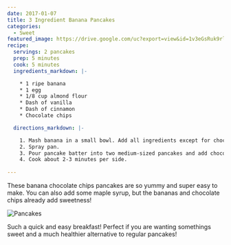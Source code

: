 ```yaml
---
date: 2017-01-07
title: 3 Ingredient Banana Pancakes
categories:
  - Sweet
featured_image: https://drive.google.com/uc?export=view&id=1v3eGsRuk9rlI7HCiDqjzt7VUbjF90pDj
recipe:
  servings: 2 pancakes
  prep: 5 minutes
  cook: 5 minutes
  ingredients_markdown: |-

    * 1 ripe banana
    * 1 egg
    * 1/8 cup almond flour
    * Dash of vanilla
    * Dash of cinnamon
    * Chocolate chips

  directions_markdown: |-

    1. Mash banana in a small bowl. Add all ingredients except for chocolate chips.
    2. Spray pan.
    3. Pour pancake batter into two medium-sized pancakes and add chocolate chips.
    4. Cook about 2-3 minutes per side.
    
---
```

These banana chocolate chips pancakes are so yummy and super easy to make. You can also add some maple syrup, but the bananas and chocolate chips already add sweetness!

![Pancakes](https://drive.google.com/uc?export=view&id=1tl0PS6lvLip3v_o0R3TJMwqz6_LfJ9rB)

Such a quick and easy breakfast!
Perfect if you are wanting somethings sweet and a much healthier alternative to regular pancakes!
